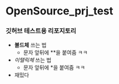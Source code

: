 # OpenSource_prj_test
### 깃허브 테스트용 리포지토리

- **볼드체** 쓰는 법
    - 문자 앞뒤에 **을 붙여줌 ㅋㅋ
- *이탤릭체* 쓰는 법
    - 문자 앞뒤에 *을 붙여줌 ㅋㅋ
- 재밌다 